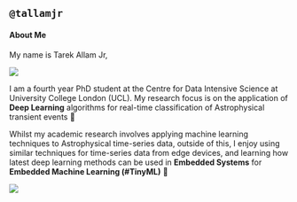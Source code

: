 ## `@tallamjr`

#### About Me

My name is Tarek Allam Jr,

![](http://www.tarekallamjr.com/blog/img/about/profile-pic-smile-square-crop.jpg)

I am a fourth year PhD student at the Centre for Data Intensive Science at University College London
(UCL). My research focus is on the application of **Deep Learning** algorithms for real-time
classification of Astrophysical transient events 🔭

Whilst my academic research involves applying machine learning techniques to Astrophysical
time-series data, outside of this, I enjoy using similar techniques for time-series data from edge
devices, and learning how latest deep learning methods can be used in **Embedded Systems** for
**Embedded Machine Learning (#TinyML)** 📱

![](https://imgs.xkcd.com/comics/machine_learning.png)

<!--
**tallamjr/tallamjr** is a ✨ _special_ ✨ repository because its `README.md` (this file) appears on your GitHub profile.

Here are some ideas to get you started:

- 🔭 I’m currently working on ...
- 🌱 I’m currently learning ...
- 👯 I’m looking to collaborate on ...
- 🤔 I’m looking for help with ...
- 💬 Ask me about ...
- 📫 How to reach me: ...
- 😄 Pronouns: ...
- ⚡ Fun fact: ...

![](https://imgs.xkcd.com/comics/astrophysics.png)
-->
<!-- [![HitCount](http://hits.dwyl.com/tallamjr/tallamjr.svg)](http://hits.dwyl.com/tallamjr/tallamjr) -->
